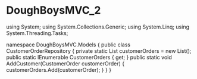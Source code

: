 # DoughBoysMVC_2
using System;
using System.Collections.Generic;
using System.Linq;
using System.Threading.Tasks;

namespace DoughBoysMVC.Models
{
    public class CustomerOrderRepository
    {
        private static List<CustomerOrder> customerOrders = new List<CustomerOrder>();
        public static IEnumerable<CustomerOrder> CustomerOrders { get; }
        public static void AddCustomer(CustomerOrder customerOrder)
        {
            customerOrders.Add(customerOrder);
        }
    }
}
